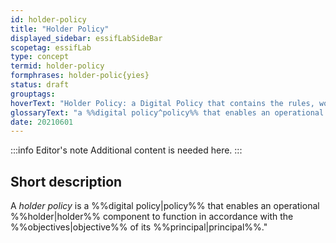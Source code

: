 ```yaml
---
id: holder-policy
title: "Holder Policy"
displayed_sidebar: essifLabSideBar
scopetag: essifLab
type: concept
termid: holder-policy
formphrases: holder-polic{yies}
status: draft
grouptags:
hoverText: "Holder Policy: a Digital Policy that contains the rules, working-instructions, preferences and other guidance for an operational Holder component to function in accordance with the Objectives of its Principal"
glossaryText: "a %%digital policy^policy%% that enables an operational %%holder^holder%% component to function in accordance with the %%objectives^objective%% of its %%principal^principal%%."
date: 20210601
---
```


:::info Editor's note
Additional content is needed here.
:::

## Short description

A *holder policy* is a %%digital policy|policy%% that enables an operational %%holder|holder%% component to function in accordance with the %%objectives|objective%% of its %%principal|principal%%."
